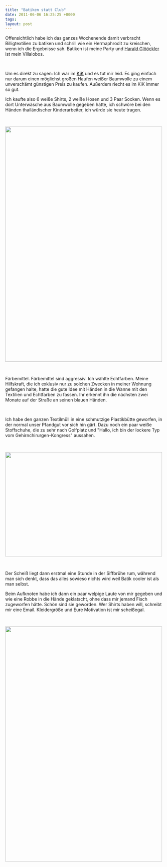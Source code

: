 ```yaml
---
title: "Batiken statt Club"
date: 2011-06-06 16:25:25 +0000
tags: 
layout: post
---
```

<p>
	Offensichtlich habe ich das ganzes Wochenende damit verbracht Billigtextilien zu batiken und schrill wie ein Hermaphrodit zu kreischen, wenn ich die Ergebnisse sah. Batiken ist meine Party und <a href="http://www.haraldgloeoeckler.de/">Harald Glööckler</a> ist mein Villalobos.</p>
<p>
	&nbsp;</p>
<p>
	Um es direkt zu sagen: Ich war im <a href="http://www.taz.de/1/leben/medien/artikel/1/der-gentleman-laechelt-nur/">KiK</a> und es tut mir leid. Es ging einfach nur darum einen möglichst großen Haufen weißer Baumwolle zu einem unverschämt günstigen Preis zu kaufen. Außerdem riecht es im KiK immer so gut.</p>
<p>
	Ich kaufte also 6 weiße Shirts, 2 weiße Hosen und 3 Paar Socken. Wenn es dort Unterwäsche aus Baumwolle gegeben hätte, ich schwöre bei den Händen thailändischer Kinderarbeiter, ich würde sie heute tragen.</p>
<p>
	&nbsp;</p>
<p>
	<img alt="" height="750" src="/files/batik3.jpg" width="500" /></p>
<p>
	&nbsp;</p>
<p>
	Färbemittel. Färbemittel sind aggressiv. Ich wählte Echtfarben. Meine Hilfskraft, die ich exklusiv nur zu solchen Zwecken in meiner Wohnung gefangen halte, hatte die gute Idee mit Händen in die Wanne mit den Textilien und Echtfarben zu fassen. Ihr erkennt ihn die nächsten zwei Monate auf der Straße an seinen blauen Händen.</p>
<p>
	&nbsp;</p>
<p>
	Ich habe den ganzen Textilmüll in eine schmutzige Plastikbütte geworfen, in der normal unser Pfandgut vor sich hin gärt. Dazu noch ein paar weiße Stoffschuhe, die zu sehr nach Golfplatz und &quot;Hallo, ich bin der lockere Typ vom Gehirnchirurgen-Kongress&quot; aussahen.</p>
<p>
	&nbsp;</p>
<p>
	<img alt="" height="333" src="/files/batik1.jpg" width="500" /></p>
<p>
	&nbsp;</p>
<p>
	Der Scheiß liegt dann erstmal eine Stunde in der Siffbrühe rum, während man sich denkt, dass das alles sowieso nichts wird weil Batik cooler ist als man selbst.</p>
<p>
	Beim Aufknoten habe ich dann ein paar welpige Laute von mir gegeben und wie eine Robbe in die Hände geklatscht, ohne dass mir jemand Fisch zugeworfen hätte. Schön sind sie geworden. Wer Shirts haben will, schreibt mir eine Email. Kleidergröße und Eure Motivation ist mir scheißegal.</p>
<p>
	&nbsp;</p>
<p>
	<img alt="" height="750" src="/files/batik2.jpg" width="500" /></p>

